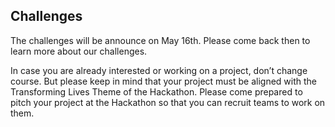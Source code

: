 ## <i class="icon fa-flag"></i> Challenges

The challenges will be announce on May 16th. Please come back then to learn more about our challenges.

In case you are already interested or working on a project, don’t change course. But please keep in mind that your project must be aligned with the Transforming Lives Theme of the Hackathon. Please come prepared to pitch your project at the Hackathon so that you can recruit teams to work on them.


